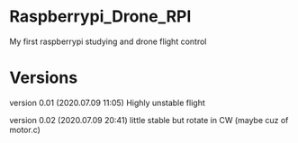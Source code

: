 # Raspberrypi_Drone_RPI
My first raspberrypi studying and drone flight control

# Versions
version 0.01 (2020.07.09 11:05)
Highly unstable flight

version 0.02 (2020.07.09 20:41)
little stable but rotate in CW (maybe cuz of motor.c) 
